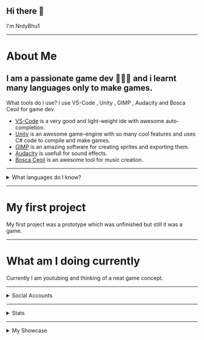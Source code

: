 ## Hi there 👋
I'm NrdyBhu1

---

# About Me
I am a passionate game dev 👨🏻‍💻 and i learnt many languages only to make games.
---
What tools do i use?
I use VS-Code , Unity , GIMP , Audacity and Bosca Ceoil for game dev.
- [VS-Code](https://code.visualstudio.com) is a very good and light-weight ide with awesome auto-completion.
- [Unity](https://unity3d.com)  is an awesome game-engine with so many cool features and uses C# code to compile and make games.
- [GIMP](https://gimp.org) is an amazing software for creating sprites and exporting them.
- [Audacity](https://audacityteam.org) is usefull for sound effects.
- [Bosca Ceoil](https://boscaceoil.net) is an awesome tool for music creation.
---
<details>
    <summary>What languages do I know?</summary>
    <img src="https://raster.shields.io/badge/python-90%25-green.png">
    <img src="https://raster.shields.io/badge/html-80%25-important.png">
    <img src="https://raster.shields.io/badge/css-50%25-informational.png">
    <img src="https://raster.shields.io/badge/javascript-70%25-yellow.png">
    <img src="https://raster.shields.io/badge/brainf-100%25-ff69b4.png">
    <img src="https://raster.shields.io/badge/rust-70%25-red.png">
    <img src="https://raster.shields.io/badge/java-80%25-critical.png">
    <img src="https://raster.shields.io/badge/csharp-80%25-success.png">
    <img src="https://raster.shields.io/badge/cpp-20%25-inactive.png">
    <img src="https://raster.shields.io/badge/cg-80%25-blueviolet.png">
</details>

---

# My first project
My first project was a prototype which was unfinished but still it was a game.

---

# What am I doing currently
Currently I am youtubing and thinking of a neat game concept.

---

<details>
    <summary>Social Accounts</summary>
    <a href="https://nrdybhu1.itch.io/">Itch.io</a>
    <a href="https://patreon.com/NrdyBhu1">Patreon</a>
    <a href="https://www.youtube.com/channel/UCoPBq4YveNbsHkg4Rd9AXXQ">Youtube</a>
    <a href="https://nrdybhu1.github.io/">My Website</a>
    <a href="mailto: nrdybhu1.queries@gmail.com">Gmail</a>
    <a href="https://github.com/NrdyBhu1">Github</a> 
</details>
    
---

<details>
    <summary>Stats</summary>
    <p>
        <img src="https://github-readme-stats.vercel.app/api?username=NrdyBhu1&show_icons=true&layout=compact&bg_color=30,12c2e9,f64f59&title_color=fff&text_color=fff">
        <img src="https://github-readme-stats.vercel.app/api/top-langs/?username=NrdyBhu1&layout=compact&bg_color=30,1565C0,b92b27&title_color=fff&text_color=fff">
    </p>
</details>

---

<details>
    <summary>My Showcase</summary>
    <p>
        <a href="https://github.com/NrdyBhu1/Blind-Bird"> <img src="https://github-readme-stats.vercel.app/api/pin/?username=NrdyBhu1&repo=Blind-Bird&show_owner=true&bg_color=30,e96443,904e95&title_color=fff&text_color=fff"></a>
        <a href="https://github.com/NrdyBhu1/nrdybhu1.github.io"> <img src="https://github-readme-stats.vercel.app/api/pin/?username=NrdyBhu1&repo=nrdybhu1.github.io&show_owner=true&bg_color=30,e96443,904e95&title_color=fff&text_color=fff"></a>
        <a href="https://github.com/NrdyBhu1/discordjs-bot"> <img src="https://github-readme-stats.vercel.app/api/pin/?username=NrdyBhu1&repo=discordjs-bot&show_owner=true&bg_color=30,e96443,904e95&title_color=fff&text_color=fff"></a>
        <a href="https://github.com/NrdyBhu1/SizzlyBall"> <img src="https://github-readme-stats.vercel.app/api/pin/?username=NrdyBhu1&repo=SizzlyBall&show_owner=true&bg_color=30,e96443,904e95&title_color=fff&text_color=fff"></a>
    </p>
</details>
